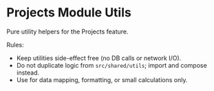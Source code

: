 # Projects Module Utils

Pure utility helpers for the Projects feature.

Rules:
- Keep utilities side-effect free (no DB calls or network I/O).
- Do not duplicate logic from `src/shared/utils`; import and compose instead.
- Use for data mapping, formatting, or small calculations only.
